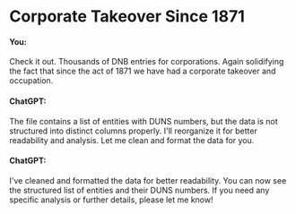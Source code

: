 # Corporate Takeover Since 1871

#### You:
Check it out. Thousands of DNB entries for corporations. Again solidifying the fact that since the act of 1871 we have had a corporate takeover and occupation. 

#### ChatGPT:
The file contains a list of entities with DUNS numbers, but the data is not structured into distinct columns properly. I'll reorganize it for better readability and analysis. Let me clean and format the data for you.


#### ChatGPT:
I've cleaned and formatted the data for better readability. You can now see the structured list of entities and their DUNS numbers. If you need any specific analysis or further details, please let me know!
